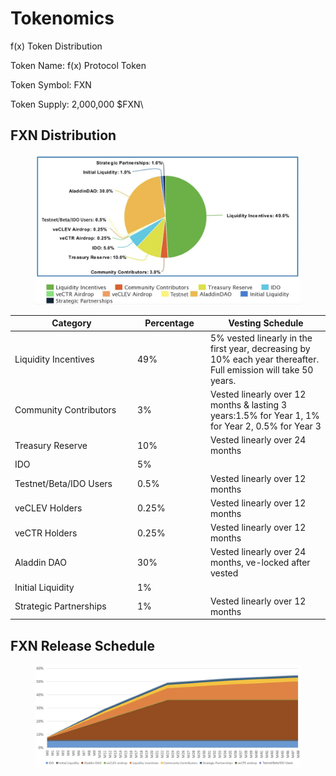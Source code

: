 # Tokenomics

f(x) Token Distribution

Token Name: f(x) Protocol Token

Token Symbol: FXN

Token Supply: 2,000,000 $FXN\


## &#x20;                                           FXN Distribution

<figure><img src="../.gitbook/assets/image (118).png" alt=""><figcaption></figcaption></figure>



<table><thead><tr><th width="182">Category</th><th width="103">Percentage</th><th>Vesting Schedule</th></tr></thead><tbody><tr><td>Liquidity Incentives</td><td>49%</td><td>5% vested linearly in the first year, decreasing by 10% each year thereafter.  Full emission will take 50 years.</td></tr><tr><td>Community Contributors</td><td>3%</td><td>Vested linearly over 12 months &#x26; lasting 3 years:1.5% for Year 1, 1% for Year 2, 0.5% for Year 3</td></tr><tr><td>Treasury Reserve</td><td>10%</td><td>Vested linearly over 24 months</td></tr><tr><td>IDO</td><td>5%</td><td><br></td></tr><tr><td>Testnet/Beta/IDO Users</td><td>0.5%</td><td>Vested linearly over 12 months</td></tr><tr><td>veCLEV Holders</td><td>0.25%</td><td>Vested linearly over 12 months</td></tr><tr><td>veCTR Holders</td><td>0.25%</td><td>Vested linearly over 12 months</td></tr><tr><td>Aladdin DAO</td><td>30%</td><td>Vested linearly over 24 months, ve-locked after vested</td></tr><tr><td>Initial Liquidity</td><td>1%</td><td><br></td></tr><tr><td>Strategic Partnerships</td><td>1%</td><td>Vested linearly over 12 months</td></tr></tbody></table>

## &#x20;                                     FXN Release Schedule

<figure><img src="../.gitbook/assets/image (1) (1).png" alt=""><figcaption></figcaption></figure>
